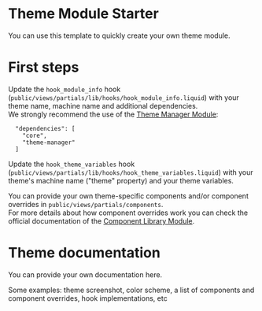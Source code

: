 # Theme Module Starter

You can use this template to quickly create your own theme module.  

# First steps

Update the `hook_module_info` hook (`public/views/partials/lib/hooks/hook_module_info.liquid`) with your theme name, machine name and additional dependencies.  
We strongly recommend the use of the [Theme Manager Module](https://github.com/Platform-OS/pos-module-theme-manager):
```
  "dependencies": [
    "core",
    "theme-manager"
  ]
```

Update the `hook_theme_variables` hook (`public/views/partials/lib/hooks/hook_theme_variables.liquid`) with your theme's machine name ("theme" property) and your theme variables.  

You can provide your own theme-specific components and/or component overrides in `public/views/partials/components`.  
For more details about how component overrides work you can check the official documentation of the [Component Library Module](https://github.com/Platform-OS/pos-module-components#usage).

# Theme documentation  

You can provide your own documentation here.  

Some examples: theme screenshot, color scheme, a list of components and component overrides, hook implementations, etc